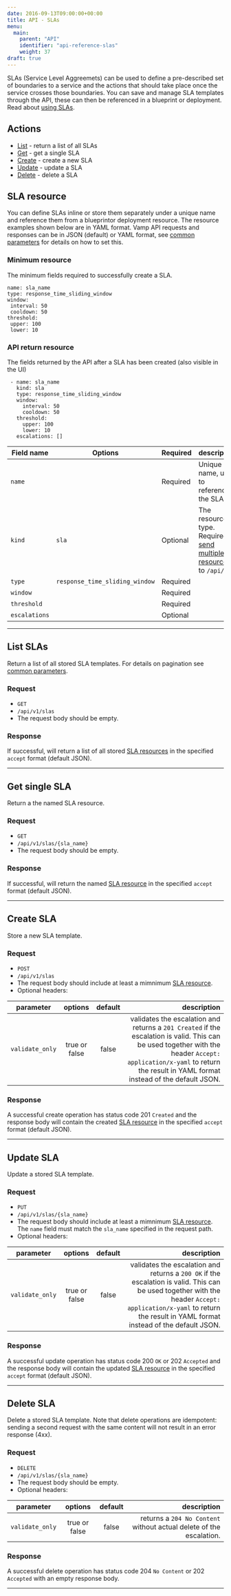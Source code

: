 ```yaml
---
date: 2016-09-13T09:00:00+00:00
title: API - SLAs
menu:
  main:
    parent: "API"
    identifier: "api-reference-slas"
    weight: 37
draft: true
---
```

SLAs (Service Level Aggreemets) can be used to define a pre-described set of boundaries to a service and the actions that should take place once the service crosses those boundaries. You can save and manage SLA templates through the API, these can then be referenced in a blueprint or deployment. Read about [using SLAs](documentation/using-vamp/slas/).

## Actions
 
 * [List](/documentation/api/v9.9.9/api-slas/#list-slas) - return a list of all SLAs
 * [Get](/documentation/api/v9.9.9/api-slas/#get-sla) - get a single SLA
 * [Create](/documentation/api/v9.9.9/api-slas/#create-sla) - create a new SLA 
 * [Update](/documentation/api/v9.9.9/api-slas/#update-sla) - update a SLA
 * [Delete](/documentation/api/v9.9.9/api-slas/#delete-sla) - delete a SLA

## SLA resource
You can define SLAs inline or store them separately under a unique name and reference them from a blueprintor deployment resource.
The resource examples shown below are in YAML format. Vamp API requests and responses can be in JSON (default) or YAML format, see [common parameters](/documentation/api/v9.9.9/api-common-parameters) for details on how to set this. 

### Minimum resource
The minimum fields required to successfully create a SLA.

```
name: sla_name
type: response_time_sliding_window
window:
 interval: 50
 cooldown: 50
threshold:
 upper: 100
 lower: 10
```

### API return resource
The fields returned by the API after a SLA has been created (also visible in the UI)

```
 - name: sla_name
   kind: sla
   type: response_time_sliding_window
   window:
     interval: 50
     cooldown: 50
   threshold:
     upper: 100
     lower: 10
   escalations: []
```

 Field name   | Options  |  Required   | description          
 -----------------|----|----|---------
 `name` |   | Required  | Unique name, used to reference the SLA.
 `kind` | `sla`  | Optional  | The resource type. Required to [send multiple resources](/documentation/api/v9.9.9/api-overview/#send-multiple-resources-post-put-and-delete) to `/api/v1`.
 `type` | `response_time_sliding_window`  | Required  |
 `window` |   | Required  |  
 `threshold` |   | Required  |
 `escalations` |   | Optional  |


-----------------

## List SLAs

Return a list of all stored SLA templates. For details on pagination see [common parameters](/documentation/api/v9.9.9/api-common-parameters).

### Request
 * `GET` 
 * `/api/v1/slas`
 * The request body should be empty.

### Response 
If successful, will return a list of all stored [SLA resources](/documentation/api/v9.9.9/api-slas/#sla-resource) in the specified `accept` format (default JSON).  

-----------------

## Get single SLA

Return a the named SLA resource.

### Request
* `GET` 
* `/api/v1/slas/{sla_name}`
* The request body should be empty.

### Response
If successful, will return the named [SLA resource](/documentation/api/v9.9.9/api-slas/#sla-resource) in the specified `accept` format (default JSON).  

-----------------

## Create SLA

Store a new SLA template.

### Request
* `POST` 
* `/api/v1/slas`
* The request body should include at least a mimnimum [SLA resource](/documentation/api/v9.9.9/api-slas/#sla-resource).
* Optional headers:

| parameter     | options           | default          | description       |
| ------------- |:-----------------:|:----------------:| -----------------:|
| `validate_only` | true or false     | false            | validates the escalation and returns a `201 Created` if the escalation is valid. This can be used together with the header `Accept: application/x-yaml` to return the result in YAML format instead of the default JSON. 


### Response
A successful create operation has status code 201 `Created` and the response body will contain the created [SLA resource](/documentation/api/v9.9.9/api-slas/#sla-resource) in the specified `accept` format (default JSON). 

-----------------

## Update SLA

Update a stored SLA template.

### Request
* `PUT` 
* `/api/v1/slas/{sla_name}`
* The request body should include at least a mimnimum [SLA resource](/documentation/api/v9.9.9/api-slas/#sla-resource). The `name` field must match the `sla_name` specified in the request path.
* Optional headers:

| parameter     | options           | default          | description      |
| ------------- |:-----------------:|:----------------:| ----------------:|
| `validate_only` | true or false     | false            | validates the escalation and returns a `200 OK` if the escalation is valid. This can be used together with the header `Accept: application/x-yaml` to return the result in YAML format instead of the default JSON. 


### Response
A successful update operation has status code 200 `OK` or 202 `Accepted` and the response body will contain the updated [SLA resource](/documentation/api/v9.9.9/api-slas/#sla-resource) in the specified `accept` format (default JSON).

-----------------

## Delete SLA

Delete a stored SLA template. Note that delete operations are idempotent: sending a second request with the same content will not result in an error response (4xx).

### Request
* `DELETE` 
* `/api/v1/slas/{sla_name}`
* The request body should be empty.
* Optional headers:

| parameter     | options           | default          | description      |
| ------------- |:-----------------:|:----------------:| ----------------:|
| `validate_only` | true or false     | false            | returns a `204 No Content` without actual delete of the escalation.


### Response
A successful delete operation has status code 204 `No Content` or 202 `Accepted` with an empty response body.

-----------------